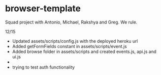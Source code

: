 
# browser-template
Squad project with Antonio, Michael, Rakshya and Greg. We rule.

12/15
* Updated assets/scripts/config.js with the deployed heroku url
* Added getFormFields constant in assets/scripts/event.js
* Added browse folder in assets/scripts and created events.js, api.js and ui.js
*
* trying to test auth functionality
